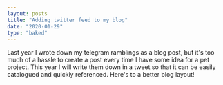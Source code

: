 ```yaml
---
layout: posts
title: "Adding twitter feed to my blog"
date: "2020-01-29"
type: "baked"
---
```


Last year I wrote down my telegram ramblings as a blog post, but it's too much of a hassle to create a post every time I have some idea for a pet project. This year I will write them down in a tweet so that it can be easily catalogued and quickly referenced. Here's to a better blog layout!